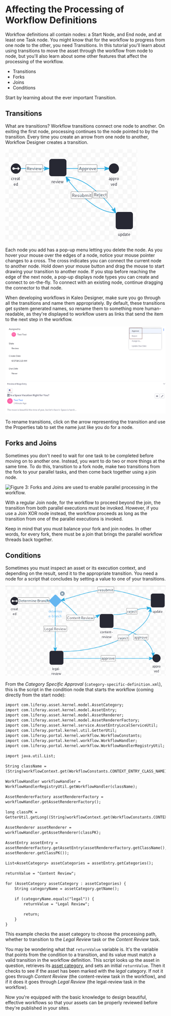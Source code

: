 # Affecting the Processing of Workflow Definitions [](id=affecting-the-processing-of-workflow-definitions)

Workflow definitions all contain nodes: a Start Node, and End node, and at least
one Task node. You might know that for the workflow to progress from one node to
the other, you need Transitions. In this tutorial you'll learn about using
transitions to move the asset through the workflow from node to node, but you'll
also learn about some other features that affect the processing of the workflow. 

- Transitions
- Forks
- Joins
- Conditions

Start by learning about the ever important Transition.

## Transitions [](id=transitions)

What are transitions? Workflow transitions connect one node to another. On
exiting the first node, processing continues to the node pointed to by the
transition. Every time you create an arrow from one node to another, Workflow
Designer creates a transition. 

![Figure 1: You connect nodes and direct workflow processing with transitions. The Single Approver workflow has transitions named Submit, Resubmit, Reject, and Approve.](../../../images-dxp/workflow-designer-single-approver.png)

Each node you add has a pop-up menu letting you delete the node. As you
hover your mouse over the edges of a node, notice your mouse pointer changes to
a cross. The cross indicates you can connect the current node to another node.
Hold down your mouse button and drag the mouse to start drawing your transition
to another node. If you stop before reaching the edge of the next node, a pop-up
displays node types you can create and connect to on-the-fly. To connect with an
existing node, continue dragging the connector to that node.

When developing workflows in Kaleo Designer, make sure you go through all the
transitions and name them appropriately. By default, these transitions get
system generated names, so rename them to something more human-readable, as
they're displayed to workflow users as links that send the item to the next step
in the workflow.

![Figure 2: In the Single Approver workflow, a user in the Review task can choose to Approve or Reject the asset, which sends the asset either to the EndNode or to the Update task.](../../../images-dxp/workflow-designer-transition-link.png)

To rename transitions, click on the arrow representing the transition
and use the Properties tab to set the name just like you do for a node.

## Forks and Joins [](id=forks-and-joins)

Sometimes you don't need to wait for one task to be completed before moving on
to another one. Instead, you want to do two or more things at the same time. To
do this, transition to a fork node, make two transitions from the fork to
your parallel tasks, and then come back together using a join node.

![Figure 3: Forks and Joins are used to enable parallel processing in the
workflow.](../../../images-dxp/workflow-designer-fork-join.png)

With a regular Join node, for the workflow to proceed beyond the join, the
transition from both parallel executions must be invoked. However, if you use a
Join XOR node instead, the workflow proceeds as long as the transition from one
of the parallel executions is invoked.

Keep in mind that you must balance your fork and join nodes. In other words, for
every fork, there must be a join that brings the parallel workflow threads back
together.

## Conditions [](id=conditions)

Sometimes you must inspect an asset or its execution context, and depending on
the result, send it to the appropriate transition. You need a node for a script
that concludes by setting a value to one of your transitions.

![Figure 4: The Category Specific Approval definition starts with a Condition node.](../../../images-dxp/workflow-designer-cat-specific-condition.png)

From the *Category Specific Approval* (`category-specific-definition.xml`),
this is the script in the condition node that starts the workflow (coming
directly from the start node):

    import com.liferay.asset.kernel.model.AssetCategory;
    import com.liferay.asset.kernel.model.AssetEntry;
    import com.liferay.asset.kernel.model.AssetRenderer;
    import com.liferay.asset.kernel.model.AssetRendererFactory;
    import com.liferay.asset.kernel.service.AssetEntryLocalServiceUtil;
    import com.liferay.portal.kernel.util.GetterUtil;
    import com.liferay.portal.kernel.workflow.WorkflowConstants;
    import com.liferay.portal.kernel.workflow.WorkflowHandler;
    import com.liferay.portal.kernel.workflow.WorkflowHandlerRegistryUtil;

    import java.util.List;

    String className = (String)workflowContext.get(WorkflowConstants.CONTEXT_ENTRY_CLASS_NAME);

    WorkflowHandler workflowHandler = WorkflowHandlerRegistryUtil.getWorkflowHandler(className);

    AssetRendererFactory assetRendererFactory = workflowHandler.getAssetRendererFactory();

    long classPK = GetterUtil.getLong((String)workflowContext.get(WorkflowConstants.CONTEXT_ENTRY_CLASS_PK));

    AssetRenderer assetRenderer = workflowHandler.getAssetRenderer(classPK);

    AssetEntry assetEntry = assetRendererFactory.getAssetEntry(assetRendererFactory.getClassName(), assetRenderer.getClassPK());

    List<AssetCategory> assetCategories = assetEntry.getCategories();

    returnValue = "Content Review";

    for (AssetCategory assetCategory : assetCategories) {
        String categoryName = assetCategory.getName();

        if (categoryName.equals("legal")) {
            returnValue = "Legal Review";

            return;
        }
    }

This example checks the asset category to choose the processing path, whether to
transition to the *Legal Review* task or the *Content Review* task.

You may be wondering what that `returnValue` variable is. It's the variable that
points from the condition to a transition, and its value must match a valid
transition in the workflow definition. This script looks up the asset in
question, retrieves its [asset category](/discover/portal/-/knowledge_base/7-1/organizing-content-with-tags-and-categories#defining-categories-for-content),
and sets an initial `returnValue`. Then it checks to see if the asset has been
marked with the *legal* category. If not it goes through *Content Review* (the
content-review task in the workflow), and if it does it goes through *Legal
Review* (the legal-review task in the workflow).

Now you're equipped with the basic knowledge to design beautiful, effective
workflows so that your assets can be properly reviewed before they're published
in your sites.

<!-- ## Related Topics [](id=related-topics)

[Workflow Forms](/discover/portal/-/knowledge_base/7-1/workflow-forms)

[Using Workflow](/discover/portal/-/knowledge_base/7-1/enabling-workflow)

[Liferay's Workflow Framework](/develop/tutorials/-/knowledge_base/7-1/liferays-workflow-framework)

[Creating Simple Applications](/discover/portal/-/knowledge_base/7-1/creating-simple-applications) -->
